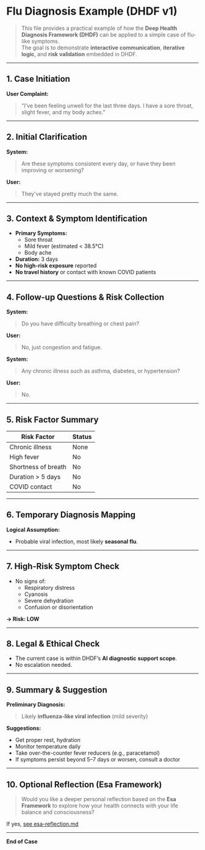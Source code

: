 # Flu Diagnosis Example (DHDF v1)

> This file provides a practical example of how the **Deep Health Diagnosis Framework (DHDF)** can be applied to a simple case of flu-like symptoms.  
> The goal is to demonstrate **interactive communication**, **iterative logic**, and **risk validation** embedded in DHDF.

---

## 1. Case Initiation

**User Complaint:**
> "I’ve been feeling unwell for the last three days. I have a sore throat, slight fever, and my body aches."

---

## 2. Initial Clarification

**System:**  
> Are these symptoms consistent every day, or have they been improving or worsening?

**User:**  
> They've stayed pretty much the same.

---

## 3. Context & Symptom Identification

- **Primary Symptoms:**
  - Sore throat
  - Mild fever (estimated < 38.5°C)
  - Body ache
- **Duration:** 3 days
- **No high-risk exposure** reported
- **No travel history** or contact with known COVID patients

---

## 4. Follow-up Questions & Risk Collection

**System:**  
> Do you have difficulty breathing or chest pain?

**User:**  
> No, just congestion and fatigue.

**System:**  
> Any chronic illness such as asthma, diabetes, or hypertension?

**User:**  
> No.

---

## 5. Risk Factor Summary

| Risk Factor            | Status     |
|------------------------|------------|
| Chronic illness        | None       |
| High fever             | No         |
| Shortness of breath    | No         |
| Duration > 5 days      | No         |
| COVID contact          | No         |

---

## 6. Temporary Diagnosis Mapping

**Logical Assumption:**
- Probable viral infection, most likely **seasonal flu**.

---

## 7. High-Risk Symptom Check

- No signs of:
  - Respiratory distress
  - Cyanosis
  - Severe dehydration
  - Confusion or disorientation

**→ Risk: LOW**

---

## 8. Legal & Ethical Check

- The current case is within DHDF’s **AI diagnostic support scope**.
- No escalation needed.

---

## 9. Summary & Suggestion

**Preliminary Diagnosis:**  
> Likely **influenza-like viral infection** (mild severity)

**Suggestions:**
- Get proper rest, hydration
- Monitor temperature daily
- Take over-the-counter fever reducers (e.g., paracetamol)
- If symptoms persist beyond 5–7 days or worsen, consult a doctor

---

## 10. Optional Reflection (Esa Framework)

> Would you like a deeper personal reflection based on the **Esa Framework** to explore how your health connects with your life balance and consciousness?

If yes, [see esa-reflection.md](../esa-reflection.md)

---

**End of Case**